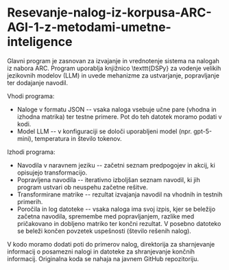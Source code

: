 # Resevanje-nalog-iz-korpusa-ARC-AGI-1-z-metodami-umetne-inteligence
Glavni program je zasnovan za izvajanje in vrednotenje sistema na nalogah iz nabora ARC. Program uporablja knjižnico \texttt{DSPy} za vodenje velikih jezikovnih modelov (LLM) in uvede mehanizme za ustvarjanje, popravljanje ter dodajanje navodil.

Vhodi programa:
- Naloge v formatu JSON -- vsaka naloga vsebuje učne pare (vhodna in izhodna matrika) ter testne primere. Pot do teh datotek moramo podati v kodi.
- Model LLM -- v konfiguraciji se določi uporabljeni model (npr. gpt-5-mini), temperatura in število tokenov.

Izhodi programa:
- Navodila v naravnem jeziku -- začetni seznam predpogojev in akcij, ki opisujejo transformacijo.
- Popravljena navodila -- iterativno izboljšan seznam navodil, ki jih program ustvari ob neuspehu začetne rešitve.
- Transformirane matrike -- rezultat izvajanja navodil na vhodnih in testnih primerih.
- Poročila in log datoteke -- vsaka naloga ima svoj izpis, kjer se beležijo začetna navodila, spremembe med popravljanjem, razlike med pričakovano in dobljeno matriko ter končni rezultat. V posebno datoteko se beleži končen povzetek uspešnosti (število rešenih nalog).


V kodo moramo dodati poti do primerov nalog, direktorija za sharnjevanje informacij o posamezni nalogi in datoteke za shranjevanje končnih informacij. Originalna koda se nahaja na javnem GitHub repozitoriju.
